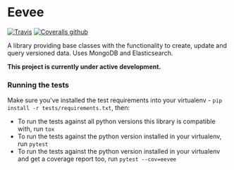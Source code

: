 # Eevee

[![Travis](https://img.shields.io/travis/NaturalHistoryMuseum/eevee.svg?style=flat-square)](https://travis-ci.org/NaturalHistoryMuseum/eevee)
[![Coveralls github](https://img.shields.io/coveralls/github/NaturalHistoryMuseum/eevee.svg?style=flat-square)](https://coveralls.io/github/NaturalHistoryMuseum/eevee)

A library providing base classes with the functionality to create, update and query versioned data. Uses MongoDB and Elasticsearch.

**This project is currently under active development.**


### Running the tests

Make sure you've installed the test requirements into your virtualenv - `pip install -r tests/requirements.txt`, then:

 - To run the tests against all python versions this library is compatible with, run `tox`
 - To run the tests against the python version installed in your virtualenv, run `pytest`
 - To run the tests against the python version installed in your virtualenv and get a coverage report too, run `pytest --cov=eevee`
